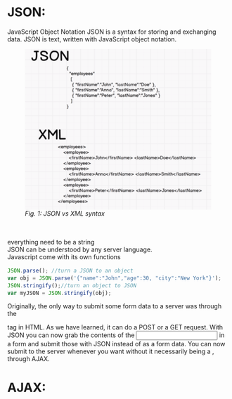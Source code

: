 # JSON:
JavaScript Object Notation
JSON is a syntax for storing and exchanging data.
JSON is text, written with JavaScript object notation.
<figure>
    <img src="../../img/JSON.png" width="650" alt="JSON vs XML" align="center">
    <figcaption><em>Fig. 1: JSON vs XML syntax </em></figcaption>
    <br><br>
</figure>
everything need to be a string<br>
JSON can be understood by any server language.<br>
Javascript come with its own functions

```js
JSON.parse(); //turn a JSON to an object
var obj = JSON.parse('{"name":"John","age":30, "city":"New York"}');
JSON.stringify();//turn an object to JSON
var myJSON = JSON.stringify(obj);
```
Originally, the only way to submit some form data to a server was through the <form> tag in HTML. As we have learned, it can do a POST or a GET request. With JSON you can now grab the contents of the <input> in a form and submit those with JSON instead of as a form data. You can now submit to the server whenever you want without it necessarily being a <form>, through AJAX.
 # AJAX:
